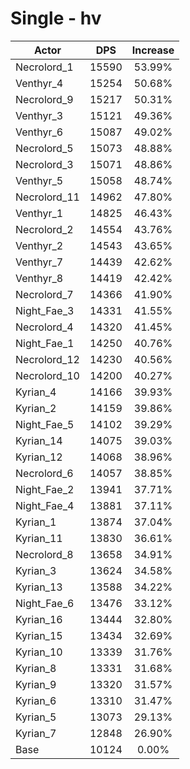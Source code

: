# Single - hv
| Actor | DPS | Increase |
|---|:---:|:---:|
|Necrolord_1|15590|53.99%|
|Venthyr_4|15254|50.68%|
|Necrolord_9|15217|50.31%|
|Venthyr_3|15121|49.36%|
|Venthyr_6|15087|49.02%|
|Necrolord_5|15073|48.88%|
|Necrolord_3|15071|48.86%|
|Venthyr_5|15058|48.74%|
|Necrolord_11|14962|47.80%|
|Venthyr_1|14825|46.43%|
|Necrolord_2|14554|43.76%|
|Venthyr_2|14543|43.65%|
|Venthyr_7|14439|42.62%|
|Venthyr_8|14419|42.42%|
|Necrolord_7|14366|41.90%|
|Night_Fae_3|14331|41.55%|
|Necrolord_4|14320|41.45%|
|Night_Fae_1|14250|40.76%|
|Necrolord_12|14230|40.56%|
|Necrolord_10|14200|40.27%|
|Kyrian_4|14166|39.93%|
|Kyrian_2|14159|39.86%|
|Night_Fae_5|14102|39.29%|
|Kyrian_14|14075|39.03%|
|Kyrian_12|14068|38.96%|
|Necrolord_6|14057|38.85%|
|Night_Fae_2|13941|37.71%|
|Night_Fae_4|13881|37.11%|
|Kyrian_1|13874|37.04%|
|Kyrian_11|13830|36.61%|
|Necrolord_8|13658|34.91%|
|Kyrian_3|13624|34.58%|
|Kyrian_13|13588|34.22%|
|Night_Fae_6|13476|33.12%|
|Kyrian_16|13444|32.80%|
|Kyrian_15|13434|32.69%|
|Kyrian_10|13339|31.76%|
|Kyrian_8|13331|31.68%|
|Kyrian_9|13320|31.57%|
|Kyrian_6|13310|31.47%|
|Kyrian_5|13073|29.13%|
|Kyrian_7|12848|26.90%|
|Base|10124|0.00%|

